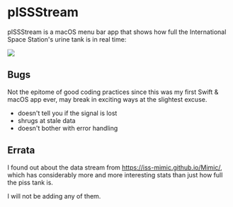 # pISSStream

pISSStream is a macOS menu bar app that shows how full the International Space Station's urine tank is in real time:

![](https://panthercap.us-east.host.bsky.network/xrpc/com.atproto.sync.getBlob?did=did%3Aplc%3Acl3kuq4sxg3jpfjtom4gnamx&cid=bafkreidthbrhc7pjez4g445dpontwyefusimny45kja57twy2obshwtsn4)


## Bugs

Not the epitome of good coding practices since this was my first Swift & macOS app ever, may break in exciting ways at the slightest excuse.

- doesn't tell you if the signal is lost
- shrugs at stale data
- doesn't bother with error handling

## Errata

I found out about the data stream from https://iss-mimic.github.io/Mimic/, which has considerably more and more interesting stats than just how full the piss tank is. 

I will not be adding any of them.